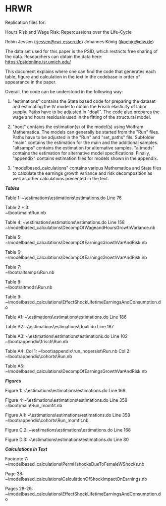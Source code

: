 # HRWR
Replication files for:

Hours Risk and Wage Risk: Repercussions over the Life-Cycle 


Robin Jessen (rjessen@rwi-essen.de)
Johannes König (jkoenig@diw.de)

The data set used for this paper is the PSID, which restricts free sharing of the data. Researchers can obtain the data here: https://psidonline.isr.umich.edu/


This document explains where one can find the code that generates
each table, figure and calculation in the text in the codebase
in order of appearance in the paper.

Overall, the code can be understood in the following way:

1. "estimations" contains the Stata based code for preparing the dataset
   and estimating the IV model to obtain the Frisch elasticity of labor supply.
   Paths have to be adjusted in "doall".
   The code also prepares the wage and hours residuals used in the fitting of the structural model.

2. "boot" contains the estimation(s) of the model(s) using Wolfram Mathematica.
    The models can generally be started from the "Run" files. 
    Paths have to be adjusted in the "Run" and "set_paths" fils.
    Subfolder "main" contains the estimation for the main and the additional samples.
    "altsamps" contains the estimation for alternative samples.
    "altmods" contains the estimation for alternative model specifications.
    Finally, "appendix" contains estimation files for models shown in the appendix.

3. "modelbased_calculations" contains various Mathematica and Stata files to calculate
    the earnings growth variance and risk decomposition as well as other calculations
    presented in the text. 



***Tables***

Table 1: 
		~\estimations\estimations\estimations.do Line 76

Table 2 + 3: 		
  		~\boot\main\Run.nb

Table 4: 
		~\estimations\estimations\estimations.do  Line 158  
		~\modelbased_calculations\DecompOfWageandHoursGrowthVariance.nb

Table 5:
		~\modelbased_calculations\DecompOfEarningsGrowthVarAndRisk.nb

Table 6:
		~\modelbased_calculations\DecompOfEarningsGrowthVarAndRisk.nb

Table 7: 		
  		~\boot\altsamps\Run.nb

Table 8: 		
  		~\boot\altmods\Run.nb

Table 9: 		
  		~\modelbased_calculations\EffectShockLifetimeEarningsAndConsumption.do

Table A1:
		 ~\estimations\estimations\estimations.do  Line 186

Table A2: 
		 ~\estimations\estimations\doall.do Line 187

Table A3: 
		 ~\estimations\estimations\estimations.do  Line 102
		 ~\boot\appendix\frisch\Run.nb

Table A4: 
	Col 1: 
		 ~\boot\appendix\run_nopersist\Run.nb
	Col 2: 
		 ~\boot\appendix\cohorts\Run.nb

Table A5: 	
		~\modelbased_calculations\DecompOfEarningsGrowthVarAndRisk.nb

***Figures***

Figure 1:
		 ~\estimations\estimations\estimations.do  Line 168 

Figure 4:
		 ~\estimations\estimations\estimations.do  Line 358 
	       ~\boot\main\Run_momfit.nb


Figure A.1:
		 ~\estimations\estimations\estimations.do  Line 358 
		 ~\boot\appendix\cohorts\Run_momfit.nb

Figure C.2:
		 ~\estimations\estimations\estimations.do  Line 168 

Figure D.3:
		~\estimations\estimations\estimations.do  Line 80 

***Calculations in Text***

Footnote 7:
		~\modelbased_calculations\PermHshocksDueToFemaleWShocks.nb

Page 28: 
		~\modelbased_calculations\CalculationOfShockImpactOnEarnings.nb

Pages 28-29:
		~\modelbased_calculations\EffectShockLifetimeEarningsAndConsumption.do
